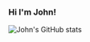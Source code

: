 ### Hi I'm John!

![John's GitHub stats](https://github-readme-stats.vercel.app/api?username=johnlee-jh&show_icons=true&show_icons=true&bg_color=0,003262,3B7EA1&title_color=FDB515&text_color=FDB515&icon_color=C4820E&count_private=true&hide_border=true)
